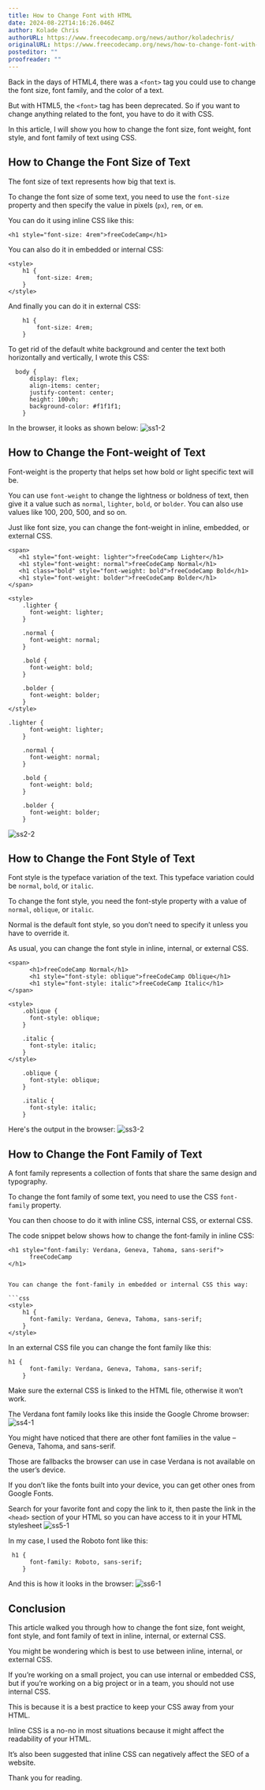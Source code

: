 ```yaml
---
title: How to Change Font with HTML
date: 2024-08-22T14:16:26.046Z
author: Kolade Chris
authorURL: https://www.freecodecamp.org/news/author/koladechris/
originalURL: https://www.freecodecamp.org/news/how-to-change-font-with-html/
posteditor: ""
proofreader: ""
---
```


Back in the days of HTML4, there was a `<font>` tag you could use to change the font size, font family, and the color of a text.

<!-- more -->

But with HTML5, the `<font>` tag has been deprecated. So if you want to change anything related to the font, you have to do it with CSS.

In this article, I will show you how to change the font size, font weight, font style, and font family of text using CSS.

## How to Change the Font Size of Text

The font size of text represents how big that text is.

To change the font size of some text, you need to use the `font-size` property and then specify the value in pixels (`px`), `rem`, or `em`.

You can do it using inline CSS like this:

```
<h1 style="font-size: 4rem">freeCodeCamp</h1>
```

You can also do it in embedded or internal CSS:

```
<style>
    h1 {
        font-size: 4rem;
    }
</style>
```

And finally you can do it in external CSS:

```
    h1 {
        font-size: 4rem;
    }
```

To get rid of the default white background and center the text both horizontally and vertically, I wrote this CSS:

```
  body {
      display: flex;
      align-items: center;
      justify-content: center;
      height: 100vh;
      background-color: #f1f1f1;
    }
```

In the browser, it looks as shown below: ![ss1-2](https://www.freecodecamp.org/news/content/images/2022/06/ss1-2.png)

## How to Change the Font-weight of Text

Font-weight is the property that helps set how bold or light specific text will be.

You can use `font-weight` to change the lightness or boldness of text, then give it a value such as `normal`, `lighter`, `bold`, or `bolder`. You can also use values like 100, 200, 500, and so on.

Just like font size, you can change the font-weight in inline, embedded, or external CSS.

```
<span>
   <h1 style="font-weight: lighter">freeCodeCamp Lighter</h1>
   <h1 style="font-weight: normal">freeCodeCamp Normal</h1>
   <h1 class="bold" style="font-weight: bold">freeCodeCamp Bold</h1>
   <h1 style="font-weight: bolder">freeCodeCamp Bolder</h1>
</span>
```

```
<style>
    .lighter {
      font-weight: lighter;
    }

    .normal {
      font-weight: normal;
    }

    .bold {
      font-weight: bold;
    }

    .bolder {
      font-weight: bolder;
    }
</style>
```

```
.lighter {
      font-weight: lighter;
    }

    .normal {
      font-weight: normal;
    }

    .bold {
      font-weight: bold;
    }

    .bolder {
      font-weight: bolder;
    }
```

![ss2-2](https://www.freecodecamp.org/news/content/images/2022/06/ss2-2.png)

## How to Change the Font Style of Text

Font style is the typeface variation of the text. This typeface variation could be `normal`, `bold`, or `italic`.

To change the font style, you need the font-style property with a value of `normal`, `oblique`, or `italic`.

Normal is the default font style, so you don’t need to specify it unless you have to override it.

As usual, you can change the font style in inline, internal, or external CSS.

```
<span>
      <h1>freeCodeCamp Normal</h1>
      <h1 style="font-style: oblique">freeCodeCamp Oblique</h1>
      <h1 style="font-style: italic">freeCodeCamp Italic</h1>
</span>
```

```
<style>
    .oblique {
      font-style: oblique;
    }

    .italic {
      font-style: italic;
    }
</style>
```

```
    .oblique {
      font-style: oblique;
    }

    .italic {
      font-style: italic;
    }
```

Here's the output in the browser: ![ss3-2](https://www.freecodecamp.org/news/content/images/2022/06/ss3-2.png)

## How to Change the Font Family of Text

A font family represents a collection of fonts that share the same design and typography.

To change the font family of some text, you need to use the CSS `font-family` property.

You can then choose to do it with inline CSS, internal CSS, or external CSS.

The code snippet below shows how to change the font-family in inline CSS:

````
<h1 style="font-family: Verdana, Geneva, Tahoma, sans-serif">
      freeCodeCamp
</h1>


You can change the font-family in embedded or internal CSS this way:

```css
<style>
    h1 {
      font-family: Verdana, Geneva, Tahoma, sans-serif;
    }
</style>
````

In an external CSS file you can change the font family like this:

```
h1 {
      font-family: Verdana, Geneva, Tahoma, sans-serif;
    }
```

Make sure the external CSS is linked to the HTML file, otherwise it won’t work.

The Verdana font family looks like this inside the Google Chrome browser: ![ss4-1](https://www.freecodecamp.org/news/content/images/2022/06/ss4-1.png)

You might have noticed that there are other font families in the value – Geneva, Tahoma, and sans-serif.

Those are fallbacks the browser can use in case Verdana is not available on the user’s device.

If you don’t like the fonts built into your device, you can get other ones from Google Fonts.

Search for your favorite font and copy the link to it, then paste the link in the `<head>` section of your HTML so you can have access to it in your HTML stylesheet ![ss5-1](https://www.freecodecamp.org/news/content/images/2022/06/ss5-1.png)

In my case, I used the Roboto font like this:

```
 h1 {
      font-family: Roboto, sans-serif;
    }
```

And this is how it looks in the browser: ![ss6-1](https://www.freecodecamp.org/news/content/images/2022/06/ss6-1.png)

## Conclusion

This article walked you through how to change the font size, font weight, font style, and font family of text in inline, internal, or external CSS.

You might be wondering which is best to use between inline, internal, or external CSS.

If you’re working on a small project, you can use internal or embedded CSS, but if you’re working on a big project or in a team, you should not use internal CSS.

This is because it is a best practice to keep your CSS away from your HTML.

Inline CSS is a no-no in most situations because it might affect the readability of your HTML.

It’s also been suggested that inline CSS can negatively affect the SEO of a website.

Thank you for reading.